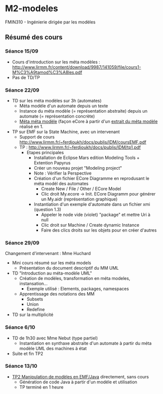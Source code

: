 # M2-modeles
FMIN310 - Ingénierie dirigée par les modèles


## Résumé des cours

### Séance 15/09

- Cours d'introduction sur les méta modèles : http://www.lirmm.fr/content/download/9987/141059/file/cours1-M%C3%A9tamod%C3%A8les.pdf
- Pas de TD/TP

### Séance 22/09

- TD sur les méta modèles sur 3h (automates)
  - Méta modéle d'un automate depuis un texte
  - Instance du méta modèle (= représentation abstraite) depuis un automate (= représentation concrète)
  - [Méta méta modèle](https://raw.githubusercontent.com/Doelia/M2-modeles/master/cours/images/td1_metameta.png) (façon eCore à partir d'un [extrait du méta modèle](https://github.com/Doelia/M2-modeles/blob/master/cours/images/td1_metasimplified.png?raw=true) réalisé en 1.
- TP sur EMF sur la State Machine, avec un intervenant
  - Support de cours http://www.lirmm.fr/~ferdjoukh/docs/publis/IDM/coursEMF.pdf
  - TP : http://www.lirmm.fr/~ferdjoukh/docs/publis/IDM/tp1.pdf
    - Etapes principales
      - Installation de Eclipse Mars edition Modeling Tools + Extention Papyrus
      - Créer un nouveau projet "Modeling project"
      - Note : Vérifier la Perspective
      - Création d'un fichier ECore Diagramme en reprodusant le méta modél des automates
        - Create New / File / Other / ECore Model
        - Clic droit My.ecore -> Init. ECore Diagramm pour générer un My.aidr (représentation graphique)
      - Instantiation d'un exemple d'automate dans un fichier xmi (question 1.3)
        - Appeler le node vide (violet) "package" et mettre Uri à null
        - Clic droit sur Machine / Create dynamic Instance
        - Faire des clics droits sur les objets pour en créer d'autres

### Séance 29/09

Changement d'intervenant : Mme Huchard

- Mini cours résumé sur les méta models
  - Présentation du document descriptif du MM UML
- TD "Introduction au méta-modèle UML"
  - Création de modèles, transformation en méta modeles, instansation...
    - Exemple utilisé : Elements, packages, namespaces
  - Apprentissage des notations des MM
    - Subsets
    - Union
    - Redefine
- TD sur la multiplicité


### Séance 6/10

- TD de 1h30 avec Mme Nebut (type partiel)
  - Instantiation en synthaxe abstraite d'un automate à partir du méta modèle UML des machines à état
- Suite et fin TP2


### Séance 13/10

- [TP2 Manipulation de modèles en EMF/Java](http://www.lirmm.fr/~ferdjoukh/docs/publis/IDM/tp2.pdf) directement, sans cours
  - Génération de code Java à partir d'un modéle et utilisation
  - TP terminé en 1 heure

